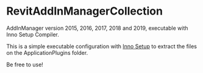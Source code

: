 # RevitAddInManagerCollection

AddInManager version 2015, 2016, 2017, 2018 and 2019, executable with Inno Setup Compiler.

This is a simple executable configuration with [Inno Setup](http://www.jrsoftware.org/isinfo.php) to extract the files on the ApplicationPlugins folder.

Be free to use!
